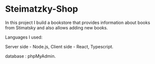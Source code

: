 # Steimatzky-Shop
In this project I build a bookstore that provides information about books from Stimatsky and also allows adding new books.

Languages I used:

Server side - Node.js, Client side - React, Typescript.

database : phpMyAdmin.
